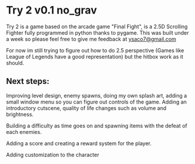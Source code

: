 # Try 2 v0.1 no_grav

Try 2 is a game based on the arcade game "Final Fight", is a 2.5D Scrolling Fighter fully programmed in python thanks to pygame. This was built under a week so please feel free to give me feedback at ysaco7@gmail.com

For now im still trying to figure out how to do 2.5 perspective (Games like League of Legends have a good representation) but the hitbox work as it should.

## Next steps:

Improving level design, enemy spawns, doing my own splash art, adding a small window menu so you can figure out controls of the game. Adding an introductory cutscene, quality of life changes such as volume and brightness.

Building a difficulty as time goes on and spawning items with the defeat of each enemies. 

Adding a score and creating a reward system for the player.

Adding customization to the character

